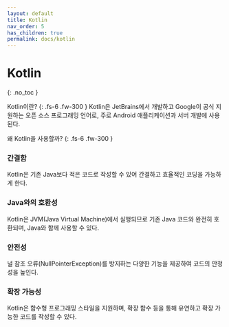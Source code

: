 ```yaml
---
layout: default
title: Kotlin
nav_order: 5
has_children: true
permalink: docs/kotlin
---
```


# Kotlin
{: .no_toc }

Kotlin이란?
{: .fs-6 .fw-300 }
Kotlin은 JetBrains에서 개발하고 Google이 공식 지원하는 오픈 소스 프로그래밍 언어로, 주로 Android 애플리케이션과 서버 개발에 사용된다.

왜 Kotlin을 사용할까?
{: .fs-6 .fw-300 }

### 간결함 

Kotlin은 기존 Java보다 적은 코드로 작성할 수 있어 간결하고 효율적인 코딩을 가능하게 한다.

### Java와의 호환성

Kotlin은 JVM(Java Virtual Machine)에서 실행되므로 기존 Java 코드와 완전히 호환되며, Java와 함께 사용할 수 있다.

### 안전성 

널 참조 오류(NullPointerException)를 방지하는 다양한 기능을 제공하여 코드의 안정성을 높인다.

### 확장 가능성

Kotlin은 함수형 프로그래밍 스타일을 지원하며, 확장 함수 등을 통해 유연하고 확장 가능한 코드를 작성할 수 있다.
